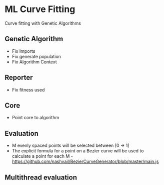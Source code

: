 # ML Curve Fitting

Curve fitting with Genetic Algorithms

## Genetic Algorithm

   - Fix Imports
   - Fix generate population
   - Fix Algorithm Context

## Reporter

   - Fix fitness used

## Core

   - Point core to algorithm

## Evaluation

   - M evenly spaced points will be selected between [0 -> 1]
   - The explicit formula for a point on a Bezier curve will be used to calculate a
     point for each M
           - https://github.com/nashvail/BezierCurveGenerator/blob/master/main.js

## Multithread evaluation
